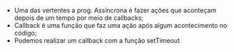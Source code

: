 * Uma das vertentes a prog. Assíncrona é fazer ações que aconteçam depois de um tempo por meio de callbacks;
* Callback é uma função que faz uma ação após algum acontecimento no código;
* Podemos realizar um callback com a função setTimeout